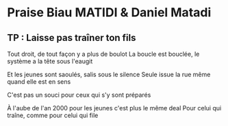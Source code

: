 # Praise Biau MATIDI & Daniel Matadi
## TP : Laisse pas traîner ton fils 


Tout droit, de tout façon y a plus de boulot
La boucle est bouclée, le système a la tête sous l'eaugit 

Et les jeunes sont saoulés, salis sous le silence
Seule issue la rue même quand elle est en sens

C'est pas un souci pour ceux qui s'y sont préparés

À l'aube de l'an 2000 pour les jeunes c'est plus le même deal
Pour celui qui traîne, comme pour celui qui file


